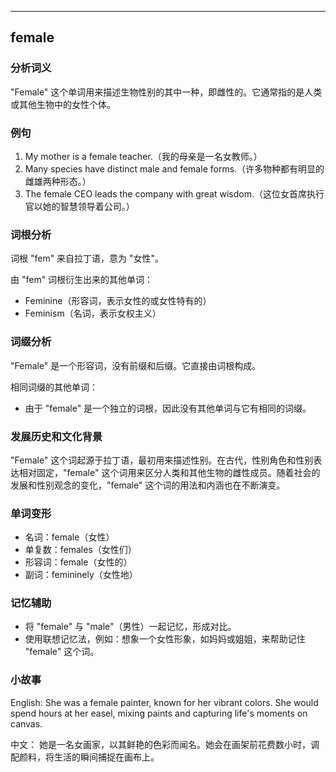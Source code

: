 
---------------
## female
### 分析词义
"Female" 这个单词用来描述生物性别的其中一种，即雌性的。它通常指的是人类或其他生物中的女性个体。

### 例句
1. My mother is a female teacher.（我的母亲是一名女教师。）
2. Many species have distinct male and female forms.（许多物种都有明显的雌雄两种形态。）
3. The female CEO leads the company with great wisdom.（这位女首席执行官以她的智慧领导着公司。）

### 词根分析
词根 "fem" 来自拉丁语，意为 "女性"。

由 "fem" 词根衍生出来的其他单词：
- Feminine（形容词，表示女性的或女性特有的）
- Feminism（名词，表示女权主义）

### 词缀分析
"Female" 是一个形容词，没有前缀和后缀。它直接由词根构成。

相同词缀的其他单词：
- 由于 "female" 是一个独立的词根，因此没有其他单词与它有相同的词缀。

### 发展历史和文化背景
"Female" 这个词起源于拉丁语，最初用来描述性别。在古代，性别角色和性别表达相对固定，"female" 这个词用来区分人类和其他生物的雌性成员。随着社会的发展和性别观念的变化，"female" 这个词的用法和内涵也在不断演变。

### 单词变形
- 名词：female（女性）
- 单复数：females（女性们）
- 形容词：female（女性的）
- 副词：femininely（女性地）

### 记忆辅助
- 将 "female" 与 "male"（男性）一起记忆，形成对比。
- 使用联想记忆法，例如：想象一个女性形象，如妈妈或姐姐，来帮助记住 "female" 这个词。

### 小故事
English:
She was a female painter, known for her vibrant colors. She would spend hours at her easel, mixing paints and capturing life's moments on canvas.

中文：
她是一名女画家，以其鲜艳的色彩而闻名。她会在画架前花费数小时，调配颜料，将生活的瞬间捕捉在画布上。

